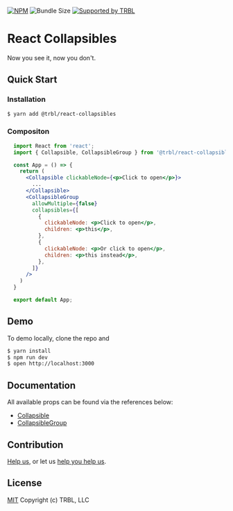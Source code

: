 [![NPM](https://img.shields.io/npm/v/@trbl/react-collapsibles)](https://www.npmjs.com/@trbl/react-collapsibles)
![Bundle Size](https://img.shields.io/bundlephobia/minzip/@trbl/react-collapsibles?label=zipped)
[![Supported by TRBL](https://img.shields.io/badge/supported_by-TRBL-black)](https://github.com/trouble)

# React Collapsibles

Now you see it, now you don't.

## Quick Start

### Installation

```bash
$ yarn add @trbl/react-collapsibles
```

### Compositon

```jsx
  import React from 'react';
  import { Collapsible, CollapsibleGroup } from '@trbl/react-collapsibles';

  const App = () => {
    return (
      <Collapsible clickableNode={<p>Click to open</p>}>
        ...
      </Collapsible>
      <CollapsibleGroup
        allowMultiple={false}
        collapsibles={[
          {
            clickableNode: <p>Click to open</p>,
            children: <p>this</p>,
          },
          {
            clickableNode: <p>Or click to open</p>,
            children: <p>this instead</p>,
          },
        ]}
      />
    )
  }

  export default App;
```

## Demo

To demo locally, clone the repo and

```bash
$ yarn install
$ npm run dev
$ open http://localhost:3000
```

## Documentation

All available props can be found via the references below:

  - [Collapsible](/src/Collapsible/README.md)
  - [CollapsibleGroup](/src/CollapsibleGroup/README.md)

## Contribution

[Help us,](https://github.com/trouble/.github/blob/master/CONTRIBUTING.md) or let us [help you help us](https://github.com/trouble/.github/blob/master/SUPPORT.md).

## License

[MIT](https://github.com/trouble/react-collapsibles/blob/master/LICENSE) Copyright (c) TRBL, LLC

